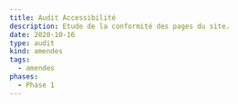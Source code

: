 ```yaml
---
title: Audit Accessibilité
description: Etude de la conformité des pages du site.
date: 2020-10-16
type: audit
kind: amendes
tags:
  - amendes
phases:
  - Phase 1
---
```


